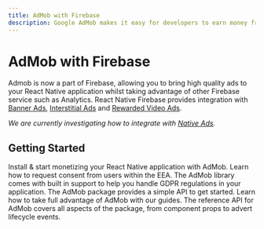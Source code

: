 ```yaml
---
title: AdMob with Firebase
description: Google AdMob makes it easy for developers to earn money from their mobile apps with high-quality ads.
---
```


# AdMob with Firebase

Admob is now a part of Firebase, allowing you to bring high quality ads to your React Native application
whilst taking advantage of other Firebase service such as Analytics. React Native Firebase provides integration with
[Banner Ads](https://developers.google.com/admob/android/banner?utm_source=invertase&utm_medium=react-native-firebase&utm_campaign=admob),
[Interstitial Ads](https://developers.google.com/admob/android/interstitial?utm_source=invertase&utm_medium=react-native-firebase&utm_campaign=admob)
and [Rewarded Video Ads](https://developers.google.com/admob/android/rewarded-video?utm_source=invertase&utm_medium=react-native-firebase&utm_campaign=admob).

_We are currently investigating how to integrate with [Native Ads](https://developers.google.com/admob/android/native/start?utm_source=invertase&utm_medium=react-native-firebase&utm_campaign=admob)._

<Youtube id="9qCxo0D-Sak" />

## Getting Started

<Grid columns="2">
	<Block
		icon="attach_money"
		color="#2196f3"
		title="Quick Start"
		to="admob/quick-start"
	>
    Install & start monetizing your React Native application with AdMob.
	</Block>
 	<Block
		icon="pan_tool"
		color="#f44336"
		title="European User Consent"
		to="admob/european-user-consent"
	>
    Learn how to request consent from users within the EEA. The AdMob library comes with built in support to help you handle GDPR regulations in your application.
	</Block>
	<Block
		icon="school"
		color="#4CAF50"
		title="Guides"
		version={false}
		to="/guides?tags=admob"
	>
    The AdMob package provides a simple API to get started. Learn how to take full advantage of AdMob with our guides.
	</Block>
  <Block
		icon="layers"
		color="#03A9F4"
		title="Reference"
		to="/reference"
	>
    The reference API for AdMob covers all aspects of the package, from component props to advert lifecycle events.
	</Block>
</Grid>
